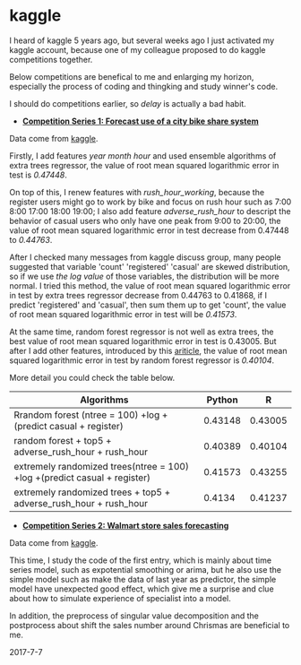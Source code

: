 # kaggle

I heard of kaggle 5 years ago, but several weeks ago I just activated my kaggle account, because one of my colleague proposed to do kaggle competitions together.

Below competitions are benefical to me and enlarging my horizon, especially the process of coding and thingking and study winner's code. 

I should do competitions earlier, so *delay* is actually a bad habit.



- **[Competition Series 1: Forecast use of a city bike share system](http://nbviewer.jupyter.org/github/yishi/kaggle/blob/master/competition_series_1_bike.ipynb)**

Data come from [kaggle](https://www.kaggle.com/c/bike-sharing-demand).

Firstly, I add features *year month hour* and used ensemble algorithms of extra trees regressor, the value of root mean squared logarithmic error in test is *0.47448*.

On top of this, I renew features with *rush_hour_working*, because the register users might go to work by bike and focus on rush hour such as 7:00 8:00 17:00 18:00 19:00; I also add feature *adverse_rush_hour* to descript the behavior of casual users who only have one peak from 9:00 to 20:00, the value of root mean squared logarithmic error in test decrease from 0.47448 to *0.44763*.

After I checked many messages from kaggle discuss group, many people suggested that variable 'count' 'registered' 'casual' are skewed distribution, so if we use *the log value* of those variables, the distribution will be more normal.
I tried this method, the value of root mean squared logarithmic error in test by extra trees regressor decrease from 0.44763 to 0.41868, if I predict 'registered' and 'casual', then sum them up to get 'count', the value of root mean squared logarithmic error in test will be *0.41573*.

At the same time, random forest regressor is not well as extra trees, the best value of root mean squared logarithmic error in test is 0.43005. But after I add other features, introduced by this [ariticle]( https://www.analyticsvidhya.com/blog/2015/06/solution-kaggle-competition-bike-sharing-demand/), the value of root mean squared logarithmic error in test by random forest regressor is *0.40104*. 

More detail you could check the table below.

|Algorithms|Python|R|
|---|---|---|
|Rrandom forest (ntree = 100) +log +(predict casual + register)|0.43148|0.43005|
|random forest + top5 + adverse_rush_hour + rush_hour|0.40389|0.40104|
|extremely randomized trees(ntree = 100) +log +(predict casual + register)|0.41573|0.43255|
|extremely randomized trees + top5 + adverse_rush_hour + rush_hour|0.4134|0.41237|



- **[Competition Series 2: Walmart store sales forecasting](https://github.com/yishi/kaggle/blob/master/competition_series_2_walmart.R)**

Data come from [kaggle](https://www.kaggle.com/c/walmart-recruiting-store-sales-forecasting).

This time, I study the code of the first entry, which is mainly about time series model, such as expotential smoothing or arima, but he also use the simple model such as make the data of last year as predictor, the simple model have unexpected good effect, which give me a surprise and clue about how to simulate experience of specialist into a model.

In addition, the preprocess of singular value decomposition and the postprocess about shift the sales number around Chrismas are beneficial to me.

2017-7-7

